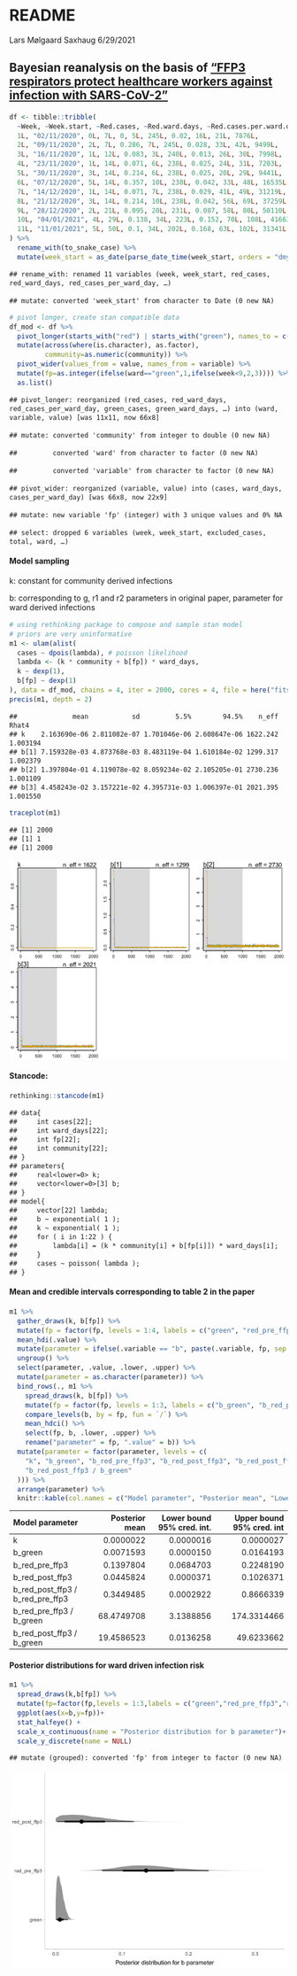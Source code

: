 README
================
Lars Mølgaard Saxhaug
6/29/2021

## Bayesian reanalysis on the basis of [“FFP3 respirators protect healthcare workers against infection with SARS-CoV-2”](https://authorea.com/users/421653/articles/527590-ffp3-respirators-protect-healthcare-workers-against-infection-with-sars-cov-2)

``` r
df <- tibble::tribble(
  ~Week, ~Week.start, ~Red.cases, ~Red.ward.days, ~Red.cases.per.ward.day, ~Green.cases, ~Green.ward.days, ~Green.cases.per.ward.day, ~Excluded.cases, ~Total, ~Community,
  1L, "02/11/2020", 0L, 7L, 0, 5L, 245L, 0.02, 16L, 21L, 7876L,
  2L, "09/11/2020", 2L, 7L, 0.286, 7L, 245L, 0.028, 33L, 42L, 9499L,
  3L, "16/11/2020", 1L, 12L, 0.083, 3L, 240L, 0.013, 26L, 30L, 7998L,
  4L, "23/11/2020", 1L, 14L, 0.071, 6L, 238L, 0.025, 24L, 31L, 7203L,
  5L, "30/11/2020", 3L, 14L, 0.214, 6L, 238L, 0.025, 20L, 29L, 9441L,
  6L, "07/12/2020", 5L, 14L, 0.357, 10L, 238L, 0.042, 33L, 48L, 16535L,
  7L, "14/12/2020", 1L, 14L, 0.071, 7L, 238L, 0.029, 41L, 49L, 31219L,
  8L, "21/12/2020", 3L, 14L, 0.214, 10L, 238L, 0.042, 56L, 69L, 37259L,
  9L, "28/12/2020", 2L, 21L, 0.095, 20L, 231L, 0.087, 58L, 80L, 50110L,
  10L, "04/01/2021", 4L, 29L, 0.138, 34L, 223L, 0.152, 70L, 108L, 41663L,
  11L, "11/01/2021", 5L, 50L, 0.1, 34L, 202L, 0.168, 63L, 102L, 31341L
) %>%
  rename_with(to_snake_case) %>%
  mutate(week_start = as_date(parse_date_time(week_start, orders = "dmy"))) 
```

    ## rename_with: renamed 11 variables (week, week_start, red_cases, red_ward_days, red_cases_per_ward_day, …)

    ## mutate: converted 'week_start' from character to Date (0 new NA)

``` r
# pivot longer, create stan compatible data
df_mod <- df %>%
  pivot_longer(starts_with("red") | starts_with("green"), names_to = c("ward", "variable"), names_pattern = "(\\w[^_]*)_?(.*)") %>%
  mutate(across(where(is.character), as.factor),
         community=as.numeric(community)) %>%
  pivot_wider(values_from = value, names_from = variable) %>%
  mutate(fp=as.integer(ifelse(ward=="green",1,ifelse(week<9,2,3)))) %>% select(cases,community,fp,ward_days) %>% 
  as.list()
```

    ## pivot_longer: reorganized (red_cases, red_ward_days, red_cases_per_ward_day, green_cases, green_ward_days, …) into (ward, variable, value) [was 11x11, now 66x8]

    ## mutate: converted 'community' from integer to double (0 new NA)

    ##         converted 'ward' from character to factor (0 new NA)

    ##         converted 'variable' from character to factor (0 new NA)

    ## pivot_wider: reorganized (variable, value) into (cases, ward_days, cases_per_ward_day) [was 66x8, now 22x9]

    ## mutate: new variable 'fp' (integer) with 3 unique values and 0% NA

    ## select: dropped 6 variables (week, week_start, excluded_cases, total, ward, …)

#### Model sampling

k: constant for community derived infections

b: corresponding to g, r1 and r2 parameters in original paper, parameter
for ward derived infections

``` r
# using rethinking package to compose and sample stan model
# priors are very uninformative
m1 <- ulam(alist(
  cases ~ dpois(lambda), # poisson likelihood
  lambda <- (k * community + b[fp]) * ward_days,
  k ~ dexp(1),
  b[fp] ~ dexp(1)
), data = df_mod, chains = 4, iter = 2000, cores = 4, file = here("fits", "m1"))
precis(m1, depth = 2)
```

    ##              mean           sd         5.5%        94.5%    n_eff    Rhat4
    ## k    2.163690e-06 2.811082e-07 1.701046e-06 2.608647e-06 1622.242 1.003194
    ## b[1] 7.159328e-03 4.873768e-03 8.483119e-04 1.610184e-02 1299.317 1.002379
    ## b[2] 1.397804e-01 4.119078e-02 8.059234e-02 2.105205e-01 2730.236 1.001109
    ## b[3] 4.458243e-02 3.157221e-02 4.395731e-03 1.006397e-01 2021.395 1.001550

``` r
traceplot(m1)
```

    ## [1] 2000
    ## [1] 1
    ## [1] 2000

![](README_files/figure-gfm/fit-1.png)<!-- -->

#### Stancode:

``` r
rethinking::stancode(m1)
```

    ## data{
    ##     int cases[22];
    ##     int ward_days[22];
    ##     int fp[22];
    ##     int community[22];
    ## }
    ## parameters{
    ##     real<lower=0> k;
    ##     vector<lower=0>[3] b;
    ## }
    ## model{
    ##     vector[22] lambda;
    ##     b ~ exponential( 1 );
    ##     k ~ exponential( 1 );
    ##     for ( i in 1:22 ) {
    ##         lambda[i] = (k * community[i] + b[fp[i]]) * ward_days[i];
    ##     }
    ##     cases ~ poisson( lambda );
    ## }

#### Mean and credible intervals corresponding to table 2 in the paper

``` r
m1 %>%
  gather_draws(k, b[fp]) %>%
  mutate(fp = factor(fp, levels = 1:4, labels = c("green", "red_pre_ffp3", "red_post_ffp3", "na"))) %>%
  mean_hdi(.value) %>%
  mutate(parameter = ifelse(.variable == "b", paste(.variable, fp, sep = "_"), .variable)) %>%
  ungroup() %>%
  select(parameter, .value, .lower, .upper) %>%
  mutate(parameter = as.character(parameter)) %>%
  bind_rows(., m1 %>%
    spread_draws(k, b[fp]) %>%
    mutate(fp = factor(fp, levels = 1:3, labels = c("b_green", "b_red_pre_ffp3", "b_red_post_ffp3"))) %>%
    compare_levels(b, by = fp, fun = `/`) %>%
    mean_hdci() %>%
    select(fp, b, .lower, .upper) %>%
    rename("parameter" = fp, ".value" = b)) %>%
  mutate(parameter = factor(parameter, levels = c(
    "k", "b_green", "b_red_pre_ffp3", "b_red_post_ffp3", "b_red_post_ffp3 / b_red_pre_ffp3", "b_red_pre_ffp3 / b_green",
    "b_red_post_ffp3 / b_green"
  ))) %>%
  arrange(parameter) %>%
  knitr::kable(col.names = c("Model parameter", "Posterior mean", "Lower bound 95% cred. int.", "Upper bound 95% cred. int"))
```

| Model parameter                        | Posterior mean | Lower bound 95% cred. int. | Upper bound 95% cred. int |
|:---------------------------------------|---------------:|---------------------------:|--------------------------:|
| k                                      |      0.0000022 |                  0.0000016 |                 0.0000027 |
| b\_green                               |      0.0071593 |                  0.0000150 |                 0.0164193 |
| b\_red\_pre\_ffp3                      |      0.1397804 |                  0.0684703 |                 0.2248190 |
| b\_red\_post\_ffp3                     |      0.0445824 |                  0.0000371 |                 0.1026371 |
| b\_red\_post\_ffp3 / b\_red\_pre\_ffp3 |      0.3449485 |                  0.0002922 |                 0.8666339 |
| b\_red\_pre\_ffp3 / b\_green           |     68.4749708 |                  3.1388856 |               174.3314466 |
| b\_red\_post\_ffp3 / b\_green          |     19.4586523 |                  0.0136258 |                49.6233662 |

#### Posterior distributions for ward driven infection risk

``` r
m1 %>% 
  spread_draws(k,b[fp]) %>% 
  mutate(fp=factor(fp,levels = 1:3,labels = c("green","red_pre_ffp3","red_post_ffp3"))) %>%
  ggplot(aes(x=b,y=fp))+
  stat_halfeye() +
  scale_x_continuous(name = "Posterior distribution for b parameter")+
  scale_y_discrete(name = NULL)
```

    ## mutate (grouped): converted 'fp' from integer to factor (0 new NA)

![](README_files/figure-gfm/plot-1.png)<!-- -->
